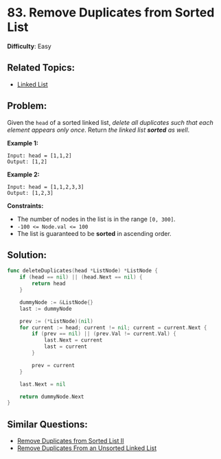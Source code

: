 # 83. Remove Duplicates from Sorted List

**Difficulty**: Easy

## Related Topics:

- [Linked List](https://leetcode.com/tag/linked-list/)

## Problem:

Given the `head` of a sorted linked list, *delete all duplicates such that each element appears only once*. Return *the linked list **sorted** as well*.

**Example 1:**

```
Input: head = [1,1,2]
Output: [1,2]
```

**Example 2:**

```
Input: head = [1,1,2,3,3]
Output: [1,2,3]
```

**Constraints:**

- The number of nodes in the list is in the range `[0, 300]`.
- `-100 <= Node.val <= 100`
- The list is guaranteed to be **sorted** in ascending order.

## Solution:

```go
func deleteDuplicates(head *ListNode) *ListNode {
	if (head == nil) || (head.Next == nil) {
		return head
	}

	dummyNode := &ListNode{}
	last := dummyNode

	prev := (*ListNode)(nil)
	for current := head; current != nil; current = current.Next {
		if (prev == nil) || (prev.Val != current.Val) {
			last.Next = current
			last = current
		}

		prev = current
	}

	last.Next = nil

	return dummyNode.Next
}
```

## Similar Questions:

- [Remove Duplicates from Sorted List II](https://github.com/ju-popov/leetcode.com/tree/main/problems/remove-duplicates-from-sorted-list-ii/)
- [Remove Duplicates From an Unsorted Linked List](https://github.com/ju-popov/leetcode.com/tree/main/problems/remove-duplicates-from-an-unsorted-linked-list/)
